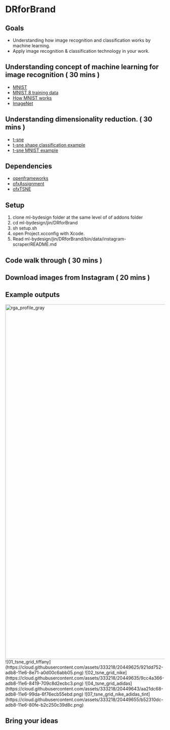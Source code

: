 # DRforBrand

## Goals
* Understanding how image recognition and classification works by machine learning.
* Apply image recognition & classification technology in your work.

## Understanding concept of machine learning for image recognition ( 30 mins )
* [MNIST](http://yann.lecun.com/exdb/mnist/)
 * [MNIST 8 training data](http://cs.nyu.edu/~roweis/data/mnist_train8.jpg)
 * [How MNIST works](https://ml4a.github.io/ml4a/neural_networks/)
* [ImageNet](http://image-net.org/)
 

## Understanding dimensionality reduction. ( 30 mins )
* [t-sne](https://lvdmaaten.github.io/tsne/)
 * [t-sne shape classification example](https://lvdmaaten.github.io/tsne/examples/20news_tsne.jpg)
 * [t-sne MNIST example](https://lvdmaaten.github.io/tsne/examples/mnist_tsne.jpg)

## Dependencies
* [openframeworks](https://www.openframeworks.cc)
* [ofxAssignment](https://github.com/kylemcdonald/ofxAssignment)
* [ofxTSNE](https://github.com/genekogan/ofxTSNE)

## Setup
1. clone ml-bydesign folder at the same level of of addons folder  
2. cd ml-bydesign/jin/DRforBrand
3. sh setup.sh
4. open Project.xcconfig with Xcode.
5. Read ml-bydesign/jin/DRforBrand/bin/data/instagram-scraper/README.md

## Code walk through ( 30 mins )

## Download images from Instagram ( 20 mins )

## Example outputs
<img width="1118" alt="rga_profile_gray" src="https://cloud.githubusercontent.com/assets/333218/20449506/d1832862-adb7-11e6-934d-e6ede5a4d12f.png">
![01_tsne_grid_tiffany](https://cloud.githubusercontent.com/assets/333218/20449625/921dd752-adb8-11e6-8e71-a0d00c6abb05.png)
![02_tsne_grid_nike](https://cloud.githubusercontent.com/assets/333218/20449635/9cc4a366-adb8-11e6-8419-709c8d2ecbc3.png)
![04_tsne_grid_adidas](https://cloud.githubusercontent.com/assets/333218/20449643/aa21dc68-adb8-11e6-99da-6f76ecb55ebd.png)
![07_tsne_grid_nike_adidas_tint](https://cloud.githubusercontent.com/assets/333218/20449655/b52310dc-adb8-11e6-80fe-b2c250c39d8c.png)

## Bring your ideas 
